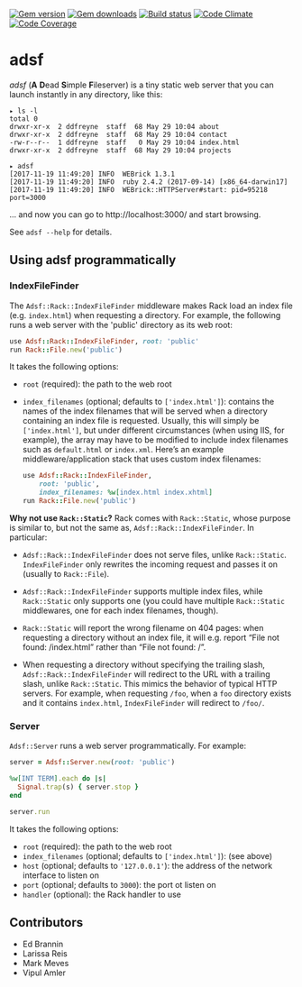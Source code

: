 [![Gem version](https://img.shields.io/gem/v/adsf.svg)](http://rubygems.org/gems/adsf)
[![Gem downloads](https://img.shields.io/gem/dt/adsf.svg)](http://rubygems.org/gems/adsf)
[![Build status](https://img.shields.io/travis/ddfreyne/adsf.svg)](https://travis-ci.org/ddfreyne/adsf)
[![Code Climate](https://img.shields.io/codeclimate/github/ddfreyne/adsf.svg)](https://codeclimate.com/github/ddfreyne/adsf)
[![Code Coverage](https://img.shields.io/codecov/c/github/ddfreyne/adsf.svg)](https://codecov.io/gh/ddfreyne/adsf)

adsf
====

_adsf_ (**A** **D**ead **S**imple **F**ileserver) is a tiny static web server that you can launch instantly in any directory, like this:

	▸ ls -l
	total 0
	drwxr-xr-x  2 ddfreyne  staff  68 May 29 10:04 about
	drwxr-xr-x  2 ddfreyne  staff  68 May 29 10:04 contact
	-rw-r--r--  1 ddfreyne  staff   0 May 29 10:04 index.html
	drwxr-xr-x  2 ddfreyne  staff  68 May 29 10:04 projects

	▸ adsf
	[2017-11-19 11:49:20] INFO  WEBrick 1.3.1
	[2017-11-19 11:49:20] INFO  ruby 2.4.2 (2017-09-14) [x86_64-darwin17]
	[2017-11-19 11:49:20] INFO  WEBrick::HTTPServer#start: pid=95218 port=3000

… and now you can go to http://localhost:3000/ and start browsing.

See `adsf --help` for details.

Using adsf programmatically
---------------------------

### IndexFileFinder

The `Adsf::Rack::IndexFileFinder` middleware makes Rack load an index file (e.g. `index.html`) when requesting a directory. For example, the following runs a web server with the 'public' directory as its web root:

```ruby
use Adsf::Rack::IndexFileFinder, root: 'public'
run Rack::File.new('public')
```

It takes the following options:

* `root` (required): the path to the web root

* `index_filenames` (optional; defaults to `['index.html']`): contains the names of the index filenames that will be served when a directory containing an index file is requested. Usually, this will simply be `['index.html']`, but under different circumstances (when using IIS, for example), the array may have to be modified to include index filenames such as `default.html` or `index.xml`. Here’s an example middleware/application stack that uses custom index filenames:

	```ruby
	use Adsf::Rack::IndexFileFinder,
		root: 'public',
		index_filenames: %w[index.html index.xhtml]
	run Rack::File.new('public')
	```

**Why not use `Rack::Static`?** Rack comes with `Rack::Static`, whose purpose is similar to, but not the same as, `Adsf::Rack::IndexFileFinder`. In particular:

* `Adsf::Rack::IndexFileFinder` does not serve files, unlike `Rack::Static`. `IndexFileFinder` only rewrites the incoming request and passes it on (usually to `Rack::File`).

* `Adsf::Rack::IndexFileFinder` supports multiple index files, while `Rack::Static` only supports one (you could have multiple `Rack::Static` middlewares, one for each index filenames, though).

* `Rack::Static` will report the wrong filename on 404 pages: when requesting a directory without an index file, it will e.g. report “File not found: /index.html” rather than “File not found: /”.

* When requesting a directory without specifying the trailing slash, `Adsf::Rack::IndexFileFinder` will redirect to the URL with a trailing slash, unlike `Rack::Static`. This mimics the behavior of typical HTTP servers. For example, when requesting `/foo`, when a `foo` directory exists and it contains `index.html`, `IndexFileFinder` will redirect to `/foo/`.

### Server

`Adsf::Server` runs a web server programmatically. For example:

```ruby
server = Adsf::Server.new(root: 'public')

%w[INT TERM].each do |s|
  Signal.trap(s) { server.stop }
end

server.run
```

It takes the following options:

* `root` (required): the path to the web root
* `index_filenames` (optional; defaults to `['index.html']`): (see above)
* `host` (optional; defaults to `'127.0.0.1'`): the address of the network interface to listen on
* `port` (optional; defaults to `3000`): the port ot listen on
* `handler` (optional): the Rack handler to use

Contributors
------------

* Ed Brannin
* Larissa Reis
* Mark Meves
* Vipul Amler
